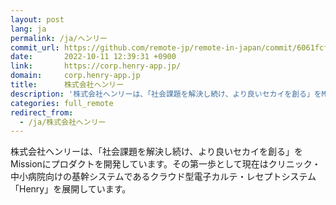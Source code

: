 ```yaml
---
layout: post
lang: ja
permalink: /ja/ヘンリー
commit_url: https://github.com/remote-jp/remote-in-japan/commit/6061fcfd0e400c5234212ebb6310b0db0ac167c2
date:       2022-10-11 12:39:31 +0900
link:       https://corp.henry-app.jp/
domain:     corp.henry-app.jp
title:      株式会社ヘンリー
description: '株式会社ヘンリーは、「社会課題を解決し続け、より良いセカイを創る」をMissionにプロダクトを開発しています。その第一歩として現在はクリニック・中小病院向けの基幹システムであるクラウド型電子カルテ・レセプトシステム「Henry」を展開しています。'
categories: full_remote
redirect_from:
  - /ja/株式会社ヘンリー
---
```


<p>株式会社ヘンリーは、「社会課題を解決し続け、より良いセカイを創る」をMissionにプロダクトを開発しています。その第一歩として現在はクリニック・中小病院向けの基幹システムであるクラウド型電子カルテ・レセプトシステム「Henry」を展開しています。</p>
